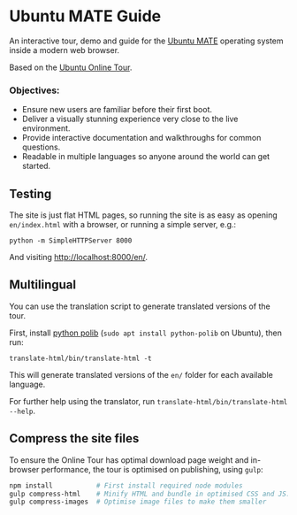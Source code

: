 # Ubuntu MATE Guide

An interactive tour, demo and guide for the
[Ubuntu MATE](http://ubuntu-mate.org)
operating system inside a modern web browser.

Based on the [Ubuntu Online Tour](https://launchpad.net/ubuntu-online-tour).


### Objectives:

* Ensure new users are familiar before their first boot.
* Deliver a visually stunning experience very close to the live environment.
* Provide interactive documentation and walkthroughs for common questions.
* Readable in multiple languages so anyone around the world can get started.


## Testing

The site is just flat HTML pages, so running the site is as easy as
opening `en/index.html` with a browser, or running a simple server, e.g.:

    python -m SimpleHTTPServer 8000

And visiting <http://localhost:8000/en/>.

## Multilingual

You can use the translation script to generate translated versions of the tour.

First, install [python polib](https://pypi.python.org/pypi/polib)
(`sudo apt install python-polib` on Ubuntu), then run:

    translate-html/bin/translate-html -t


This will generate translated versions of the `en/` folder for each available language.

For further help using the translator, run `translate-html/bin/translate-html --help`.


## Compress the site files

To ensure the Online Tour has optimal download page weight
and in-browser performance, the tour is optimised on publishing, using `gulp`:

``` bash
npm install           # First install required node modules
gulp compress-html    # Minify HTML and bundle in optimised CSS and JS. NB: compresses HTML in-place
gulp compress-images  # Optimise image files to make them smaller
```
